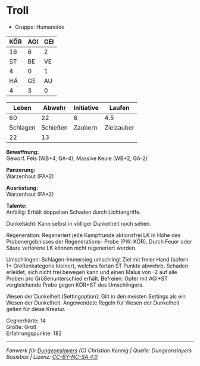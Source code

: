 # Troll  
- Gruppe: Humanoide  

| KÖR | AGI | GEI |  
| --- | --- | --- |  
| 16  | 6   | 2   |
| ST  | BE  | VE  |  
| 4   | 0   | 1   |
| HÄ  | GE  | AU  |  
| 4   | 3   | 0   |


| Leben    | Abwehr   | Initiative | Laufen     |
| -------- | -------- | ---------- | ---------- |
| 60       | 22       | 6          | 4.5        |
| Schlagen | Schießen | Zaubern    | Zielzauber |
| 22       | 13       |            |            |

**Bewaffnung:**  
Geworf. Fels (WB+4, GA-4), Massive Keule (WB+2, GA-2)

**Panzerung:**  
Warzenhaut (PA+2)

**Ausrüstung:**  
Warzenhaut (PA+2)

**Talente:**  
Anfällig: Erhält doppelten Schaden durch Lichtangriffe. 

Dunkelsicht: Kann selbst in völliger Dunkelheit noch sehen. 

Regeneration: Regeneriert jede Kampfrunde aktionsfrei LK in Höhe des Probenergebnisses der Regenerations- Probe (PW: KÖR). Durch Feuer oder Säure verlorene LK können nicht regeneriert werden. 

Umschlingen: Schlagen-Immersieg umschlingt Ziel mit freier Hand (sofern 1+ Größenkategorie kleiner), welches fortan ST Punkte abwehrb. Schaden erleidet, sich nicht frei bewegen kann und einen Malus von -2 auf alle Proben pro Größenunterschied erhält. Befreien: Opfer mit AGI+ST vergleichende Probe gegen KÖR+ST des Umschlingers. 

Wesen der Dunkelheit (Settingoption): Gilt in den meisten Settings als ein Wesen der Dunkelheit. Angewendete Regeln für Wesen der Dunkelheit gelten für diese Kreatur. 


Gegnerhärte: 14  
Größe: Groß  
Erfahrungspunkte: 182  



___
*Fanwerk für [Dungeonslayers](https://www.dungeonslayers.net/) (C) Christian Kennig | Quelle: Dungeonslayers Basisbox | Lizenz: [CC-BY-NC-SA 4.0](https://creativecommons.org/licenses/by-nc-sa/4.0/deed.de)*